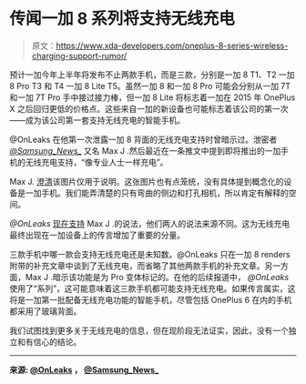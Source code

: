 # 传闻一加 8 系列将支持无线充电

> 原文：<https://www.xda-developers.com/oneplus-8-series-wireless-charging-support-rumor/>

预计一加今年上半年将发布不止两款手机，而是三款，分别是一加 8 T1、T2 一加 8 Pro T3 和 T4 一加 8 Lite T5。虽然一加 8 和一加 8 Pro 可能会分别从一加 7T 和一加 7T Pro 手中接过接力棒，但一加 8 Lite 将标志着一加在 2015 年 OnePlus X 之后回归更低的价格点。这些来自一加的新设备也可能标志着该公司的第一次——成为该公司第一套支持无线充电的智能手机。

@OnLeaks 在他第一次泄露一加 8 背面的无线充电支持时曾暗示过。泄密者 *[@Samsung_News_](https://twitter.com/Samsung_News_/status/1219698419545100288)* 又名 Max J .然后最近在一条推文中提到即将推出的一加手机的无线充电支持，“像专业人士一样充电”。

Max J. [澄清](https://twitter.com/Samsung_News_/status/1219721409003474945)该图片仅用于说明。这张图片也有点笼统，没有具体提到概念化的设备是一加手机。我们能弄清楚的只有弯曲的侧边和打孔相机，所以肯定有解释的空间。

*@OnLeaks* [现在支持](https://twitter.com/OnLeaks/status/1220747646354231297) Max J .的说法，他们两人的说法来源不同。这为无线充电最终出现在一加设备上的传言增加了重要的分量。

三款手机中哪一款会支持无线充电还是未知数。@OnLeaks 只在一加 8 renders 附带的补充文章中谈到了无线充电，而省略了其他两款手机的补充文章。另一方面，Max J .暗示该功能是为 Pro 变体标记的。在他的后续报道中， *@OnLeaks* 使用了“系列”，这可能意味着这三款手机都可能支持无线充电。如果传言属实，这将是一加第一批配备无线充电功能的智能手机，尽管包括 OnePlus 6 在内的手机都采用了玻璃背面。

我们试图找到更多关于无线充电的信息，但在现阶段无法证实，因此，没有一个独立和有信心的结论。

* * *

**来源: [@OnLeaks](https://twitter.com/OnLeaks/status/1220747646354231297) ， [@Samsung_News_](https://twitter.com/Samsung_News_/status/1219698419545100288)**